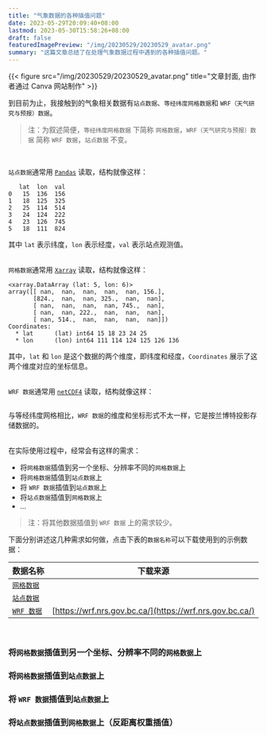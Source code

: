 ```yaml
---
title: "气象数据的各种插值问题"
date: 2023-05-29T20:09:40+08:00
lastmod: 2023-05-30T15:58:26+08:00
draft: false
featuredImagePreview: "/img/20230529/20230529_avatar.png"
summary: "这篇文章总结了在处理气象数据过程中遇到的各种插值问题。"
---
```


{{< figure src="/img/20230529/20230529_avatar.png" title="文章封面, 由作者通过 Canva 网站制作" >}}

到目前为止，我接触到的气象相关数据有`站点数据`、`等经纬度网格数据`和 `WRF（天气研究与预报）数据`。

> 注：为叙述简便，`等经纬度网格数据` 下简称 `网格数据`，`WRF（天气研究与预报）数据` 简称 `WRF 数据`，`站点数据` 不变。

<br/>

`站点数据`通常用 [`Pandas`](https://docs.xarray.dev/en/stable/getting-started-guide/quick-overview.html) 读取，结构就像这样：

```
   lat  lon  val
0   15  136  156
1   18  125  325
2   25  114  514
3   24  124  222
4   23  126  745
5   18  111  824
```

其中 `lat` 表示纬度，`lon` 表示经度，`val` 表示站点观测值。<br/><br/>

`网格数据`通常用 [`Xarray`](https://docs.xarray.dev/en/stable/getting-started-guide/quick-overview.html) 读取，结构就像这样：

```
<xarray.DataArray (lat: 5, lon: 6)>
array([[ nan,  nan,  nan,  nan,  nan, 156.],
       [824.,  nan,  nan, 325.,  nan,  nan],
       [ nan,  nan,  nan,  nan, 745.,  nan],
       [ nan,  nan, 222.,  nan,  nan,  nan],
       [ nan, 514.,  nan,  nan,  nan,  nan]])
Coordinates:
  * lat      (lat) int64 15 18 23 24 25
  * lon      (lon) int64 111 114 124 125 126 136
```

其中，`lat` 和 `lon` 是这个数据的两个维度，即纬度和经度，`Coordinates` 展示了这两个维度对应的坐标信息。<br/><br/>

`WRF 数据`通常用 [`netCDF4`](https://unidata.github.io/netcdf4-python/) 读取，结构就像这样：

```
```

与等经纬度网格相比，`WRF 数据`的维度和坐标形式不太一样，它是按兰博特投影存储数据的。<br/><br/>

在实际使用过程中，经常会有这样的需求：

- 将`网格数据`插值到另一个坐标、分辨率不同的`网格数据`上
- 将`网格数据`插值到`站点数据`上
- 将 `WRF 数据`插值到`站点数据`上
- 将`站点数据`插值到`网格数据`上
- ...

> 注：将其他数据插值到 `WRF 数据` 上的需求较少。

下面分别讲述这几种需求如何做，点击下表的`数据名称`可以下载使用到的示例数据：

| 数据名称 | 下载来源 |
| ----    | ----    |
| [`网格数据`]() | |
| [`站点数据`]() | |
| [`WRF 数据`]() | [https://wrf.nrs.gov.bc.ca/](https://wrf.nrs.gov.bc.ca/) |

<br/>

### 将`网格数据`插值到另一个坐标、分辨率不同的`网格数据`上


### 将`网格数据`插值到`站点数据`上


### 将 `WRF 数据`插值到`站点数据`上


### 将`站点数据`插值到`网格数据`上（反距离权重插值）




